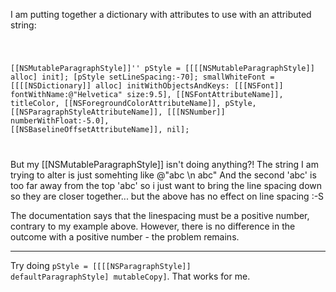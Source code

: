 I am putting together a dictionary with attributes to use with an attributed string:

<code>

[[NSMutableParagraphStyle]]'' pStyle = [[[[NSMutableParagraphStyle]] alloc] init];
	[pStyle setLineSpacing:-70];
	smallWhiteFont = [[[[NSDictionary]] alloc] initWithObjectsAndKeys: [[[NSFont]] fontWithName:@"Helvetica" size:9.5], [[NSFontAttributeName]], 
																	titleColor, [[NSForegroundColorAttributeName]], 
																	pStyle, [[NSParagraphStyleAttributeName]],
																	[[[NSNumber]] numberWithFloat:-5.0], [[NSBaselineOffsetAttributeName]],
																	nil];

</code>

But my [[NSMutableParagraphStyle]] isn't doing anything?! The string I am trying to alter is just somehting like @"abc \n abc" And the second 'abc' is too far away from the top 'abc' so i just want to bring the line spacing down so they are closer together... but the above has no effect on line spacing :-S

The documentation says that the linespacing must be a positive number, contrary to my example above. However, there is no difference in the outcome with a positive number - the problem remains.

----

Try doing <code>pStyle = [[[[NSParagraphStyle]] defaultParagraphStyle] mutableCopy]</code>. That works for me.